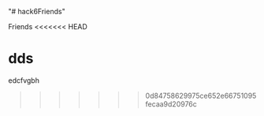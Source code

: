 "# hack6Friends" 

Friends
<<<<<<< HEAD


dds
=======
edcfvgbh
>>>>>>> 0d84758629975ce652e66751095fecaa9d20976c
